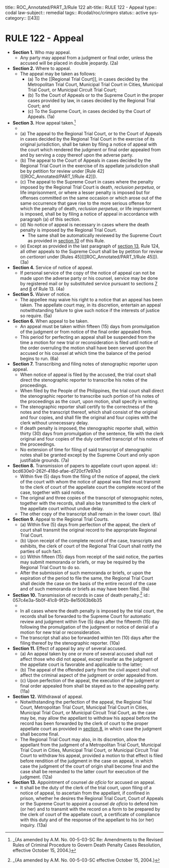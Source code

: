 title:: ROC_Annotated/PART_3/Rule 122
alt-title:: RULE 122 - Appeal
type:: codal
law-subject:: remedial
tags:: #codal/roc/crimpro
status:: active
sys-category:: [[43]]

# RULE 122 - Appeal
- **Section  1.** Who may appeal.
	- Any party may appeal from a judgment or final order, unless the accused will be placed in double jeopardy. (2a)
- **Section  2.** Where to appeal.
	- The appeal may be taken as follows:
		- (a) To the [[Regional Trial Court]], in cases decided by the Metropolitan Trial Court, Municipal Trial Court in Cities, Municipal Trial Court, or Municipal Circuit Trial Court;
		- (b) To the Court of Appeals or to the Supreme Court in the proper cases provided by law, in cases decided by the Regional Trial Court; and
		- (c) To the Supreme Court, in cases decided by the Court of Appeals. (1a)
- **Section  3.** How appeal taken.[^1]
	- [^1]: _{As amended by A.M. No. 00-5-03-SC Re: Amendments to the Revised Rules of Criminal Procedure to Govern Death Penalty Cases Resolution, effective October 15, 2004.}
	- (a) The appeal to the Regional Trial Court, or to the Court of Appeals in cases decided by the Regional Trial Court in the exercise of its original jurisdiction, shall be taken by filing a notice of appeal with the court which rendered the judgment or final order appealed from and by serving a copy thereof upon the adverse party.
	- (b) The appeal to the Court of Appeals in cases decided by the Regional Trial Court in the exercise of its appellate jurisdiction shall be by petition for review under [Rule 42]([[ROC_Annotated/PART_1/Rule 42]]).
	- (c) The appeal to the Supreme Court in cases where the penalty imposed by the Regional Trial Court is death, _reclusion perpetua_, or life imprisonment, or where a lesser penalty is imposed but for offenses committed on the same occasion or which arose out of the same occurrence that gave rise to the more serious offense for which the penalty of death, _reclusion perpetua_, or life imprisonment is imposed, shall be by filing a notice of appeal in accordance with paragraph (a) of this section.
	- (d) No notice of appeal is necessary in cases where the death penalty is imposed by the Regional Trial Court.
		- The same shall be automatically reviewed by the Supreme Court as provided in [section 10](((057c4e3a-5b0f-41c8-9f2b-8e15063b6b35))) of this Rule.
	- (e) Except as provided in the last paragraph of [section 13](((62f8f20f-7022-4bdb-ad69-101f61559b08))), Rule 124, all other appeals to the Supreme Court shall be by petition for review on _certiorari_ under [Rules 45]([[ROC_Annotated/PART_1/Rule 45]]). (3a)
- **Section  4.** Service of notice of appeal.
	- If personal service of the copy of the notice of appeal can not be made upon the adverse party or his counsel, service may be done by registered mail or by substituted service pursuant to sections [7](((62f7a736-0338-462e-abb1-491ce70ea66c))) and [8](((62f7a736-59ab-4754-aa4f-497a573bed85))) of Rule 13. (4a)
- **Section  5.** Waiver of notice.
	- The appellee may waive his right to a notice that an appeal has been taken. The appellate court may, in its discretion, entertain an appeal notwithstanding failure to give such notice if the interests of justice so require. (5a)
- **Section  6.** When appeal to be taken.
	- An appeal must be taken within fifteen (15) days from promulgation of the judgment or from notice of the final order appealed from.
	- This period for perfecting an appeal shall be suspended from the time a motion for new trial or reconsideration is filed until notice of the order overruling the motion shall have been served upon the accused or his counsel at which time the balance of the period begins to run. (6a)
- **Section  7.** Transcribing and filing notes of stenographic reporter upon appeal.
	- When notice of appeal is filed by the accused, the trial court shall direct the stenographic reporter to transcribe his notes of the proceedings.
	- When filed by the People of the Philippines, the trial court shall direct the stenographic reporter to transcribe such portion of his notes of the proceedings as the court, upon motion, shall specify in writing.
	- The stenographic reporter shall certify to the correctness of the notes and the transcript thereof, which shall consist of the original and four copies, and shall file the original and four copies with the clerk without unnecessary delay.
	- If death penalty is imposed, the stenographic reporter shall, within thirty (30) days from promulgation of the sentence, file with the clerk original and four copies of the duly certified transcript of his notes of the proceedings.
	- No extension of time for filing of said transcript of stenographic notes shall be granted except by the Supreme Court and only upon justifiable grounds. (7a)
- **Section  8.** Transmission of papers to appellate court upon appeal.
  id:: bcd630e0-262f-418d-afae-d720cf7e97e3
	- Within five (5) days from the filing of the notice of appeal, the clerk of the court with whom the notice of appeal was filed must transmit to the clerk of court of the appellate court the complete record of the case, together with said notice.
	- The original and three copies of the transcript of stenographic notes, together with the records, shall also be transmitted to the clerk of the appellate court without undue delay.
	- The other copy of the transcript shall remain in the lower court. (8a)
- **Section  9.** Appeal to the Regional Trial Courts.
	- (a) Within five (5) days from perfection of the appeal, the clerk of court shall transmit the original record to the appropriate Regional Trial Court.
	- (b) Upon receipt of the complete record of the case, transcripts and exhibits, the clerk of court of the Regional Trial Court shall notify the parties of such fact.
	- (c) Within fifteen (15) days from receipt of the said notice, the parties may submit memoranda or briefs, or may be required by the Regional Trial Court to do so.
	- After the submission of such memoranda or briefs, or upon the expiration of the period to file the same, the Regional Trial Court shall decide the case on the basis of the entire record of the case and of such memoranda or briefs as may have been filed. (9a)
- **Section  10.** Transmission of records in case of death penalty.[^2]
  id:: 057c4e3a-5b0f-41c8-9f2b-8e15063b6b35
	- [^2]: _{As amended by A.M. No. 00-5-03-SC effective October 15, 2004.}
	- In all cases where the death penalty is imposed by the trial court, the records shall be forwarded to the Supreme Court for automatic review and judgment within five (5) days after the fifteenth (15) day following the promulgation of the judgment or notice of denial of a motion for new trial or reconsideration.
	- The transcript shall also be forwarded within ten (10) days after the filing thereof by the stenographic reporter. (10a)
- **Section  11.** Effect of appeal by any of several accused.
	- (a) An appeal taken by one or more of several accused shall not affect those who did not appeal, except insofar as the judgment of the appellate court is favorable and applicable to the latter;
	- (b) The appeal of the offended party from the civil aspect shall not affect the criminal aspect of the judgment or order appealed from.
	- (c) Upon perfection of the appeal, the execution of the judgment or final order appealed from shall be stayed as to the appealing party. (11a)
- **Section  12.** Withdrawal of appeal.
	- Notwithstanding the perfection of the appeal, the Regional Trial Court, Metropolitan Trial Court, Municipal Trial Court in Cities, Municipal Trial Court, or Municipal Circuit Trial Court, as the case may be, may allow the appellant to withdraw his appeal before the record has been forwarded by the clerk of court to the proper appellate court as provided in [section 8](((bcd630e0-262f-418d-afae-d720cf7e97e3))), in which case the judgment shall become final.
	- The Regional Trial Court may also, in its discretion, allow the appellant from the judgment of a Metropolitan Trial Court, Municipal Trial Court in Cities, Municipal Trial Court, or Municipal Circuit Trial Court to withdraw his appeal, provided a motion to that effect is filed before rendition of the judgment in the case on appeal, in which case the judgment of the court of origin shall become final and the case shall be remanded to the latter court for execution of the judgment. (12a)
- **Section  13.** Appointment of counsel *de oficio* for accused on appeal.
	- It shall be the duty of the clerk of the trial court, upon filing of a notice of appeal, to ascertain from the appellant, if confined in prison, whether he desires the Regional Trial Court, Court of Appeals or the Supreme Court to appoint a counsel _de oficio_ to defend him (or her) and to transmit with the record on a form to be prepared by the clerk of court of the appellate court, a certificate of compliance with this duty and of the response of the appellant to his (or her) inquiry. (13a)